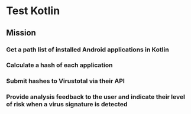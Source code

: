 # Test Kotlin

## Mission
### Get a path list of installed Android applications in Kotlin
### Calculate a hash of each application
### Submit hashes to Virustotal via their API
### Provide analysis feedback to the user and indicate their level of risk when a virus signature is detected